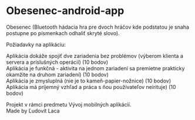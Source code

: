 # Obesenec-android-app
Obesenec (Bluetooth hádacia hra pre dvoch hráčov kde podstatou je snaha postupne po písmenkach odhaliť skryté slovo).<br />

Požiadavky na aplikáciu:

Aplikácia dokáže spojiť dve zariadenia bez problémov (výberom klienta a servera a príslušných operácií) (10 bodov)<br />
Aplikácia je funkčná - aktivita na jednom zariadení sa premietne prakticky okamžite na druhom zariadení) (10 bodov)<br />
Aplikácia je zmysluplná (nie je to kameň-papier-nožnice) (10 bodov)<br />
Aplikácia má príjemný vzhľad a práca s ňou používateľov neirituje) (10 bodov)<br />

Projekt v rámci predmetu Vývoj mobilných aplikácií.<br />
Made by Ľudovít Laca
